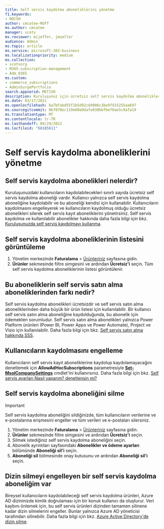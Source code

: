 ```yaml
---
title: Self servis kaydolma aboneliklerini yönetme
f1.keywords:
- NOCSH
author: cmcatee-MSFT
ms.author: cmcatee
manager: scotv
ms.reviewer: mijeffer, jmueller
audience: Admin
ms.topic: article
ms.service: microsoft-365-business
ms.localizationpriority: medium
ms.collection:
- scotvorg
- M365-subscription-management
- Adm_O365
ms.custom:
- commerce_subscriptions
- AdminSurgePortfolio
search.appverid: MET150
description: Kuruluşunuz için ücretsiz self servis kaydolma aboneliklerini yönetmeyi öğrenin.
ms.date: 03/17/2021
ms.openlocfilehash: ba7bfabd55f1b5d92cd4906c3be9f915255aa697
ms.sourcegitcommit: 0b7070ec119e00e0dafe030bbfbef0ae5c9afa19
ms.translationtype: MT
ms.contentlocale: tr-TR
ms.lasthandoff: 09/29/2022
ms.locfileid: "68185611"
---
```

# <a name="manage-self-service-sign-up-subscriptions"></a>Self servis kaydolma aboneliklerini yönetme

## <a name="what-are-self-service-sign-up-subscriptions"></a>Self servis kaydolma abonelikleri nelerdir?

Kuruluşunuzdaki kullanıcıların kaydolabilecekleri sınırlı sayıda ücretsiz self servis kaydolma aboneliği vardır. Kullanıcı yalnızca self servis kaydolma aboneliğine kaydolabilir ve bu aboneliği kendisi için kullanabilir. Kullanıcıların kaydolmasını engelleyerek ve kullanıcıların kaydolmuş olduğu ücretsiz abonelikleri silerek self servis kayıt aboneliklerini yönetirsiniz. Self servis kaydolma ve kullanılabilir abonelikler hakkında daha fazla bilgi için bkz. [Kuruluşunuzda self servis kaydolmayı kullanma](../../admin/misc/self-service-sign-up.md).

## <a name="view-a-list-of-self-service-sign-up-subscriptions"></a>Self servis kaydolma aboneliklerinin listesini görüntüleme

1. Yönetim merkezinde **Faturalama** > <a href="https://go.microsoft.com/fwlink/p/?linkid=842054" target="_blank">Ürünleriniz</a> sayfasına gidin.
2. **Ürünler** sekmesinde filtre simgesini ve ardından **Ücretsiz'i** seçin. Tüm self servis kaydolma aboneliklerinin listesi görüntülenir.

## <a name="how-are-these-subscriptions-different-from-self-service-purchase-subscriptions"></a>Bu aboneliklerin self servis satın alma aboneliklerinden farkı nedir?

Self servis kaydolma abonelikleri ücretsizdir ve self servis satın alma aboneliklerinden daha büyük bir ürün listesi için kullanılabilir. Bir kullanıcı self servis satın alma aboneliğine kaydolduğunda, bu abonelik için ödemekten sorumludur. Self servis satın alma abonelikleri yalnızca Power Platform ürünleri (Power BI, Power Apps ve Power Automate), Project ve Visio için kullanılabilir. Daha fazla bilgi için bkz. [Self servis satın alma hakkında SSS](self-service-purchase-faq.yml).

## <a name="block-users-from-signing-up"></a>Kullanıcıların kaydolmasını engelleme

Kullanıcıların self servis kayıt aboneliklerine kaydolup kaydolamayacağını denetlemek için **AllowAdHocSubscriptions** parametresiyle [**Set-MsolCompanySettings**](/powershell/module/msonline/set-msolcompanysettings?preserve-view=true&view=azureadps-1.0) cmdlet'ini kullanırsınız. Daha fazla bilgi için bkz. [Self servis ayarları Nasıl yaparım? denetlensin mi?](/azure/active-directory/users-groups-roles/directory-self-service-signup#how-do-i-control-self-service-settings)

## <a name="delete-a-self-service-sign-up-subscription"></a>Self servis kaydolma aboneliğini silme

> [!IMPORTANT]
> Self servis kaydolma aboneliğini sildiğinizde, tüm kullanıcıların verilerine ve e-postalarına erişmesini engeller ve tüm verileri ve e-postaları silersiniz.

1. Yönetim merkezinde **Faturalama** > <a href="https://go.microsoft.com/fwlink/p/?linkid=842054" target="_blank">Ürünleriniz</a> sayfasına gidin.
2. **Ürünler** sekmesinde filtre simgesini ve ardından **Ücretsiz'i** seçin.
3. Silmek istediğiniz self servis kaydolma aboneliğini seçin. 
4. Abonelik ayrıntıları sayfasındaki **Abonelikler ve ödeme ayarları** bölümünde **Aboneliği sil'i** seçin.
5. **Aboneliği sil** bölmesinde onay kutusunu ve ardından **Aboneliği sil'i** seçin.

## <a name="i-have-a-self-service-sign-up-subscription-that-blocks-directory-deletion"></a>Dizin silmeyi engelleyen bir self servis kaydolma aboneliğim var

Bireysel kullanıcıların kaydolabileceği self servis kaydolma ürünleri, Azure AD dizininizde kimlik doğrulaması için bir konuk kullanıcı da oluşturur. Veri kaybını önlemek için, bu self servis ürünleri dizinden tamamen silinene kadar dizin silmelerini engeller. Bunlar yalnızca Azure AD yöneticisi tarafından silinebilir. Daha fazla bilgi için bkz. [Azure Active Directory'de dizin silme](/azure/active-directory/users-groups-roles/directory-delete-howto).
